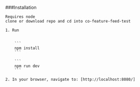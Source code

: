 
###Installation
```
Requires node
clone or download repo and cd into co-feature-feed-test

1. Run


	```
	npm install
	```

	```
	npm run dev
	```

2. In your browser, navigate to: [http://localhost:8080/]
```
